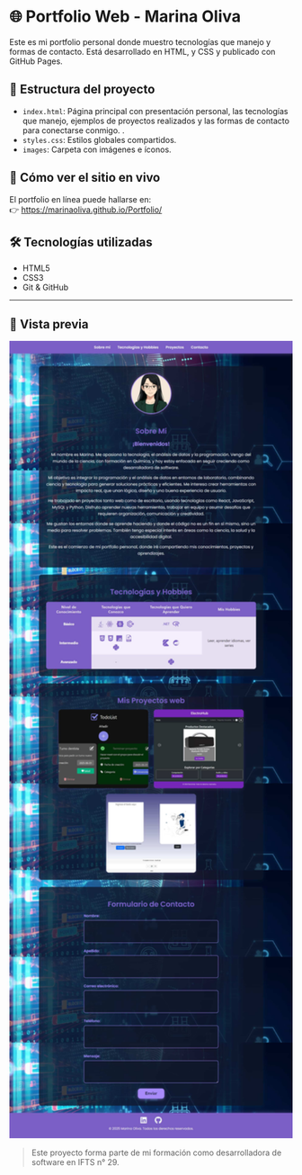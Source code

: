 # 🌐 Portfolio Web - Marina Oliva

Este es mi portfolio personal donde muestro tecnologías que manejo y formas de contacto. Está desarrollado en HTML, y CSS y publicado con GitHub Pages.

## 📁 Estructura del proyecto

- `index.html`: Página principal con presentación personal, las tecnologías que manejo, ejemplos de proyectos realizados y las formas de contacto para conectarse conmigo. .
- `styles.css`: Estilos globales compartidos.
- `images`: Carpeta con imágenes e íconos.

## 🚀 Cómo ver el sitio en vivo

El portfolio en línea puede hallarse en:  
👉 https://marinaoliva.github.io/Portfolio/

## 🛠 Tecnologías utilizadas

- HTML5
- CSS3
- Git & GitHub
---
## 📸 Vista previa

<img src="./images/captura.jpg" alt="Portfolio de Marina" width="600"/>


> Este proyecto forma parte de mi formación como desarrolladora de software en IFTS n° 29.
